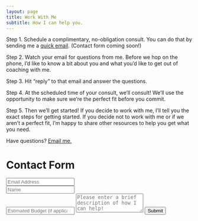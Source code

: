 ```yaml
---
layout: page
title: Work With Me
subtitle: How I can help you.
---
```

Step 1. Schedule a complimentary, no-obligation consult. You can do that by sending me a [quick email](mailto:strangepy@gmail.com). (Contact form coming soon!)

Step 2. Watch your email for questions from me. Before we hop on the phone, I’d like to know a bit about you and what you’d like to get out of coaching with me.

Step 3. Hit “reply” to that email and answer the questions.

Step 4. At the scheduled time of your consult, we’ll consult! We’ll use the opportunity to make sure we’re the perfect fit before you commit.

Step 5. Then we’ll get started! If you decide to work with me, I’ll tell you the exact steps for getting started. If you decide not to work with me or if we aren’t a perfect fit, I’m happy to share other resources to help you get what you need.

Have questions? [Email me.](mailto:strangepy@gmail.com)

# Contact Form

<form action="https://formspree.io/strangepy@gmail.com" method="POST" class="form" id="contact-form">
  <div class="row">
    <div class="col-xs-6">
      <input type="email" name="_replyto" class="form-control input-lg" placeholder="Email Address" title="Email">
    </div>
    <div class="col-xs-6">
      <input type="text" name="name" class="form-control input-lg" placeholder="Name" title="Name">
    </div>
  </div>
  <input type="number" name="budget" class="form-control input-lg" placeholder="Estimated Budget (if applicable" title="Budget">
  <input type="hidden" name="_subject" value="New submission from strangepy.com">
  <textarea type="text" name="content" class="form-control input-lg" placeholder="Please enter a brief description of how I can help!" title="Message" required="required" rows="3"></textarea>
  <input type="text" name="_gotcha" style="display:none">
  <input type="hidden" name="_next" value="?message=Your message was sent successfully, thanks!" />
  <button type="submit" class="btn btn-lg btn-primary">Submit</button>
</form>

<!--<div style="font-size: 12px;">Please do not use this form to send me full code samples or ask me to fix an app for free. Due to the volume of questions I receive I unfortuantely cannot offer free support.</div> -->
